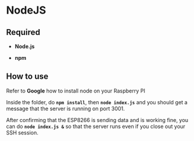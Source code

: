# NodeJS

## Required

* **Node.js**

* **npm**

## How to use

Refer to **Google** how to install node on your Raspberry PI

Inside the folder, do **```npm install```**, then **```node index.js```** and you should get a message that the server is running on port 3001.

After confirming that the ESP8266 is sending data and is working fine, you can do **```node index.js &```** so that the server runs even if you close out your SSH session.
